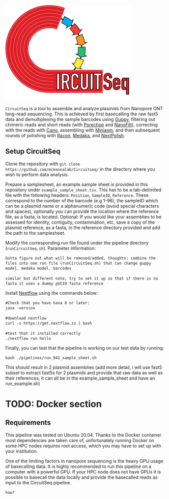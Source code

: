 ![alt text](https://github.com/mckennalab/Circuitseq/blob/main/circuitSeq_logo_red.png?raw=true)

`CircuitSeq` is a tool to assemble and analyze plasmids from Nanopore ONT long-read sequencing. This is achieved by first basecalling the raw fast5 data and demultiplexing the sample barcodes using [Guppy](https://nanoporetech.com/), filtering out chimeric reads and short reads (with [Porechop](https://github.com/rrwick/Porechop) and [NanoFilt](https://github.com/wdecoster/nanofilt)), correcting with the reads with [Canu](https://github.com/marbl/canu), assembling with [Miniasm](https://github.com/lh3/miniasm), and then subsequent rounds of polishing with [Racon](https://github.com/isovic/racon), [Medaka](https://github.com/nanoporetech/medaka), and [NextPolish](https://github.com/Nextomics/NextPolish). 

## Setup CircuitSeq
Clone the repository with `git clone https://github.com/mckennalab/Circuitseq/` in the directory where you wish to perform data analysis. 

Prepare a samplesheet, an example sample sheet is provided in this repository under `example_sample_sheet.tsv`. This has to be a tab-delimited file with the following headers: `Position`, `SampleID`, `Reference`.  These correspond to the number of the barcode (e.g 1-96), the sampleID which can be a plasmid name or a alphanumeric code (avoid special characters and spaces), optionally you can provide the location where the reference file, as a fasta, is located. 
Optional: If you would like your assemblies to be assessed for identity, contiguity, contamination, etc, save a copy of the plasmid reference, as a fasta, in the reference directory provided and add the path to the samplesheet.

Modify the corresponding run file found under the pipeline directory (`runCircuitSeq.sh`). Parameter information:
```
Gotta figure out what will be removed/added, thoughts: combine the files into one run file (runCircuitSeq.sh) that can change guppy model, medaka model, barcodes

similar but different note, try to set it up so that if there is no fasta it uses a dummy pUC19 fasta reference 
```
Install [Nextflow](https://www.nextflow.io/) using the commands below:
```
#Check that you have hava 8 or later:
java -version 

#download nextflow
curl -s https://get.nextflow.io | bash 

#test that it installed correctly
./nextflow run hello 
```

Finally, you can test that the pipeline is working on our test data by running:
```
bash ./pipelines/run_941_sample_sheet.sh
```
This should result in 2 plasmid assemblies (add more detail, i will use fast5 subset to extract fast5s for 2 plasmids and provide that raw data as well as their references, it can all be in the example_sample_sheet and have an run_example.sh)


# TODO: Docker section

## Requirements
This pipeline was tested on Ubuntu 20.04. Thanks to the Docker container most dependencies are taken care of, unfortunately running Docker on some HPC nodes requires root access, which you may have to set up with your institution. 

One of the limiting factors in nanopore sequencing is the heavy GPU usage of basecalling data. It is highly recommended to run this pipeline on a computer with a powerful GPU. If your HPC node does not have GPUs it is possible to basecall the data locally and provide the basecalled reads as input to the CircuitSeq pipeline. 
```
how?
```
